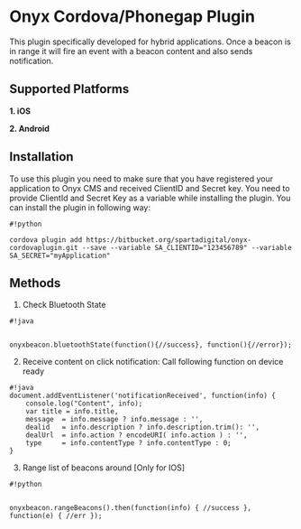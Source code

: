 # **Onyx Cordova/Phonegap Plugin** #

This plugin specifically developed for hybrid applications. Once a beacon is in range it will fire an event with a beacon content and also sends notification.

## **Supported Platforms** ##

**1. iOS** 

**2. Android**

## **Installation** ##

To use this plugin you need to make sure that you have registered your application to Onyx CMS and received ClientID and Secret key. You need to provide ClientId and Secret Key as a variable while installing the plugin. You can install the plugin in following way:


```
#!python

cordova plugin add https://bitbucket.org/spartadigital/onyx-cordovaplugin.git --save --variable SA_CLIENTID="123456789" --variable SA_SECRET="myApplication"
```
## **Methods** ##

1. Check Bluetooth State

```
#!java


onyxbeacon.bluetoothState(function(){//success}, function(){//error});
```


2. Receive content on click notification:
Call following function on device ready

```
#!java
document.addEventListener('notificationReceived', function(info) {
    console.log("Content", info);
    var title = info.title, 
    message  = info.message ? info.message : '', 
    dealid   = info.description ? info.description.trim(): '',
    dealUrl  = info.action ? encodeURI( info.action ) : '',
    type     = info.contentType ? info.contentType : 0;
}

```

3. Range list of beacons around [Only for IOS]


```
#!python


onyxbeacon.rangeBeacons().then(function(info) { //success }, function(e) { //err });

```
